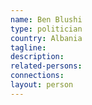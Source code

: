 ```yaml
---
name: Ben Blushi
type: politician
country: Albania
tagline:
description:
related-persons:
connections:
layout: person
---
```


